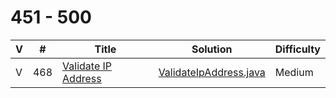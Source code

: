 # 451 - 500

 V | #  | Title | Solution | Difficulty 
-- | --- | ----- | -------- | ---------- 
V | 468   | [Validate IP Address][468-link] | [ValidateIpAddress.java][468-solution] | Medium

[468-link]: https://leetcode.com/problems/validate-ip-address/
[468-solution]: https://github.com/jsong00505/LeetCode/blob/master/Algorithms/src/main/java/medium/v/ValidateIpAddress.java
